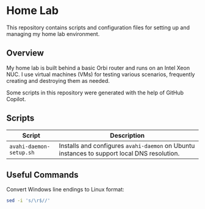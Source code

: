 # Home Lab

This repository contains scripts and configuration files for setting up and managing my home lab environment.

## Overview

My home lab is built behind a basic Orbi router and runs on an Intel Xeon NUC. I use virtual machines (VMs) for testing various scenarios, frequently creating and destroying them as needed.

Some scripts in this repository were generated with the help of GitHub Copilot.

## Scripts

| Script                   | Description                                                                                   |
|--------------------------|-----------------------------------------------------------------------------------------------|
| `avahi-daemon-setup.sh`  | Installs and configures `avahi-daemon` on Ubuntu instances to support local DNS resolution.   |

## Useful Commands

Convert Windows line endings to Linux format:

```bash
sed -i 's/\r$//'